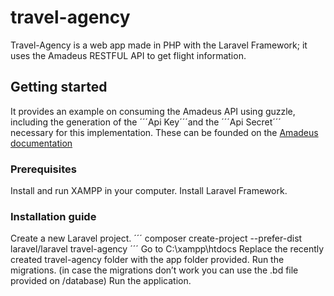 # travel-agency
Travel-Agency is a web app made in PHP with the Laravel Framework; it uses the Amadeus RESTFUL API to get flight information.

## Getting started
It provides an example on consuming the Amadeus API using guzzle, including the generation of the ´´´Api Key´´´and the ´´´Api Secret´´´ necessary for this implementation. These can be founded on the [Amadeus documentation](https://developers.amadeus.com/quick-start-guide/category?id=77&durl=335&parentId=NaN)

### Prerequisites
Install and run XAMPP in your computer.
Install Laravel Framework.

### Installation guide
Create a new Laravel project.
´´´
composer create-project --prefer-dist laravel/laravel travel-agency
´´´
Go to C:\xampp\htdocs
Replace the recently created travel-agency folder with the app folder provided. 
Run the migrations. (in case the migrations don’t work you can use the .bd file provided on /database)
Run the application.
